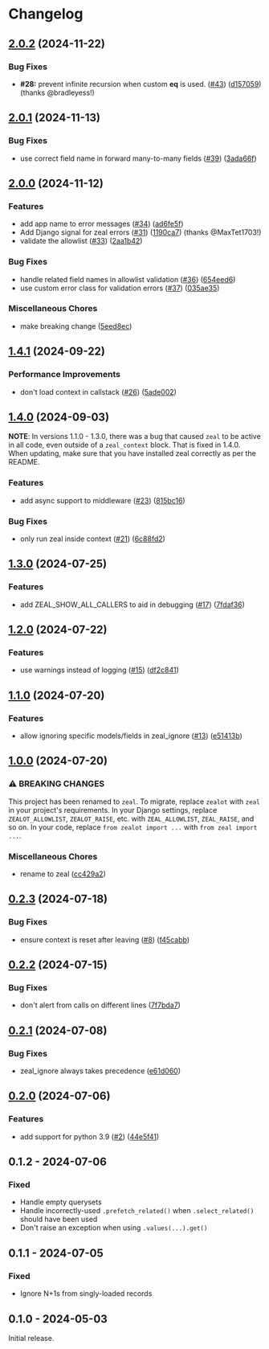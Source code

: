 # Changelog

## [2.0.2](https://github.com/taobojlen/django-zeal/compare/v2.0.1...v2.0.2) (2024-11-22)


### Bug Fixes

* **#28:** prevent infinite recursion when custom __eq__ is used. ([#43](https://github.com/taobojlen/django-zeal/issues/43)) ([d157059](https://github.com/taobojlen/django-zeal/commit/d1570593bde02cd5f020fcbfb21350df03e43026)) (thanks @bradleyess!)

## [2.0.1](https://github.com/taobojlen/django-zeal/compare/v2.0.0...v2.0.1) (2024-11-13)


### Bug Fixes

* use correct field name in forward many-to-many fields ([#39](https://github.com/taobojlen/django-zeal/issues/39)) ([3ada66f](https://github.com/taobojlen/django-zeal/commit/3ada66fa8f9b9c79acd9f2c45b35cb4967770e04))

## [2.0.0](https://github.com/taobojlen/django-zeal/compare/v1.4.1...v2.0.0) (2024-11-12)


### Features

* add app name to error messages ([#34](https://github.com/taobojlen/django-zeal/issues/34)) ([ad6fe5f](https://github.com/taobojlen/django-zeal/commit/ad6fe5f6599de26ee9adf30cd372cd3fcb7cded0))
* Add Django signal for zeal errors ([#31](https://github.com/taobojlen/django-zeal/issues/31)) ([1190ca7](https://github.com/taobojlen/django-zeal/commit/1190ca73b5e714c3ded3b979e0fb09935928abca)) (thanks @MaxTet1703!)
* validate the allowlist ([#33](https://github.com/taobojlen/django-zeal/issues/33)) ([2aa1b42](https://github.com/taobojlen/django-zeal/commit/2aa1b42c3a441d6b66f52dd2ba70abc6ffe5efee))


### Bug Fixes

* handle related field names in allowlist validation ([#36](https://github.com/taobojlen/django-zeal/issues/36)) ([654eed6](https://github.com/taobojlen/django-zeal/commit/654eed692b9b6e0a17d5c5edc4ec74a2ae0783c9))
* use custom error class for validation errors ([#37](https://github.com/taobojlen/django-zeal/issues/37)) ([035ae35](https://github.com/taobojlen/django-zeal/commit/035ae3574e3bf29e1c24d896d5c3cd4100d1002b))


### Miscellaneous Chores

* make breaking change ([5eed8ec](https://github.com/taobojlen/django-zeal/commit/5eed8ec26e89f657e659d37acbf51c4ef8c4bed4))

## [1.4.1](https://github.com/taobojlen/django-zeal/compare/v1.4.0...v1.4.1) (2024-09-22)


### Performance Improvements

* don't load context in callstack ([#26](https://github.com/taobojlen/django-zeal/issues/26)) ([5ade002](https://github.com/taobojlen/django-zeal/commit/5ade0023be95173506167e5cd50388a8dbb5b5e9))

## [1.4.0](https://github.com/taobojlen/django-zeal/compare/v1.3.0...v1.4.0) (2024-09-03)

**NOTE**: In versions 1.1.0 - 1.3.0, there was a bug that caused `zeal` to be active
in all code, even outside of a `zeal_context` block. That is fixed in 1.4.0. When updating,
make sure that you have installed zeal correctly as per the README.

### Features

* add async support to middleware ([#23](https://github.com/taobojlen/django-zeal/issues/23)) ([815bc16](https://github.com/taobojlen/django-zeal/commit/815bc1651e98a4519a42dfa088dcac4320350a1c))


### Bug Fixes

* only run zeal inside context ([#21](https://github.com/taobojlen/django-zeal/issues/21)) ([6c88fd2](https://github.com/taobojlen/django-zeal/commit/6c88fd247388cf58a3c2291917623b7e8094442b))

## [1.3.0](https://github.com/taobojlen/django-zeal/compare/v1.2.0...v1.3.0) (2024-07-25)


### Features

* add ZEAL_SHOW_ALL_CALLERS to aid in debugging ([#17](https://github.com/taobojlen/django-zeal/issues/17)) ([7fdaf36](https://github.com/taobojlen/django-zeal/commit/7fdaf36db50fed6dee0b0544205e71035c977541))

## [1.2.0](https://github.com/taobojlen/django-zeal/compare/v1.1.0...v1.2.0) (2024-07-22)


### Features

* use warnings instead of logging ([#15](https://github.com/taobojlen/django-zeal/issues/15)) ([df2c841](https://github.com/taobojlen/django-zeal/commit/df2c841b21fae664c14356d00a7a2f6ecbb7fd61))

## [1.1.0](https://github.com/taobojlen/django-zeal/compare/v1.0.0...v1.1.0) (2024-07-20)


### Features

* allow ignoring specific models/fields in zeal_ignore ([#13](https://github.com/taobojlen/django-zeal/issues/13)) ([e51413b](https://github.com/taobojlen/django-zeal/commit/e51413ba5fe4d9a3c34409863e9888d873ff84fa))

## [1.0.0](https://github.com/taobojlen/zealot/compare/v0.2.3...v1.0.0) (2024-07-20)


### ⚠ BREAKING CHANGES

This project has been renamed to `zeal`. To migrate, replace `zealot` with `zeal` in your
project's requirements. In your Django settings, replace `ZEALOT_ALLOWLIST`, `ZEALOT_RAISE`, etc.
with `ZEAL_ALLOWLIST`, `ZEAL_RAISE`, and so on.
In your code, replace `from zealot import ...` with `from zeal import ...`.


### Miscellaneous Chores

* rename to zeal ([cc429a2](https://github.com/taobojlen/zealot/commit/cc429a26bfede770db69429e8a11fc9e98fbb2a9))

## [0.2.3](https://github.com/taobojlen/zeal/compare/v0.2.2...v0.2.3) (2024-07-18)


### Bug Fixes

* ensure context is reset after leaving ([#8](https://github.com/taobojlen/zeal/issues/8)) ([f45cabb](https://github.com/taobojlen/zeal/commit/f45cabb2abcabce34cd5aed163f7f95c71256e2c))

## [0.2.2](https://github.com/taobojlen/zeal/compare/v0.2.1...v0.2.2) (2024-07-15)


### Bug Fixes

* don't alert from calls on different lines ([7f7bda7](https://github.com/taobojlen/zeal/commit/7f7bda709e5fff2e953ddac0277d684255732e7c))

## [0.2.1](https://github.com/taobojlen/zeal/compare/v0.2.0...v0.2.1) (2024-07-08)


### Bug Fixes

* zeal_ignore always takes precedence ([e61d060](https://github.com/taobojlen/zeal/commit/e61d060c74ed32193c2c86f1b7f20929a37402a1))

## [0.2.0](https://github.com/taobojlen/zeal/compare/v0.1.2...v0.2.0) (2024-07-06)


### Features

* add support for python 3.9 ([#2](https://github.com/taobojlen/zeal/issues/2)) ([44e5f41](https://github.com/taobojlen/zeal/commit/44e5f41fc247e98683a1dd283ae70322a32445d6))

## 0.1.2 - 2024-07-06

### Fixed

- Handle empty querysets
- Handle incorrectly-used `.prefetch_related()` when `.select_related()` should have been used
- Don't raise an exception when using `.values(...).get()`

## 0.1.1 - 2024-07-05

### Fixed

- Ignore N+1s from singly-loaded records

## 0.1.0 - 2024-05-03

Initial release.
